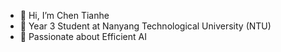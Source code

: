 - 👋 Hi, I’m Chen Tianhe
- 🏫 Year 3 Student at Nanyang Technological University (NTU)
- 🤖 Passionate about Efficient AI

<!---
CHEN1594/CHEN1594 is a ✨ special ✨ repository because its `README.md` (this file) appears on your GitHub profile.
You can click the Preview link to take a look at your changes.
--->
